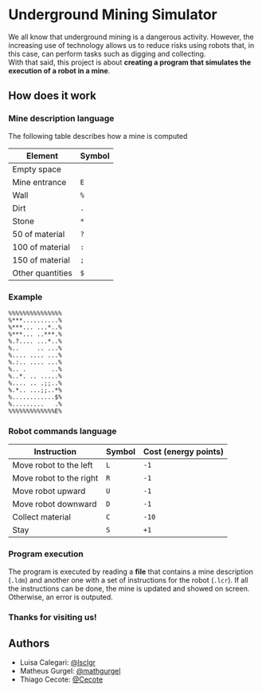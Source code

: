 # Underground Mining Simulator
We all know that underground mining is a dangerous activity. However, the increasing use of technology allows us to reduce risks using robots that, in this case, can perform tasks such as digging and collecting.  
With that said, this project is about **creating a program that simulates the execution of a robot in a mine**.

## How does it work
### Mine description language
The following table describes how a mine is computed

| Element            | Symbol     |
| ------------------ | ---------- |
| Empty space        | ` `        | 
| Mine entrance      | `E`        | 
| Wall               | `%`        |
| Dirt               | `.`        |
| Stone              | `*`        |
| 50 of material     | `?`        |
| 100 of material    | `:`        |
| 150 of material    | `;`        |
| Other quantities   | `$`        |

### Example

```
%%%%%%%%%%%%%%%
%***..........%
%***... ...*..%
%***... ..***.%
%.?.... ...*..%
%..     .. ...%
%.... .... ...%
%.:.. .... ...%
%.. .       ..%
%..*. .. .....%
%.... .. .;;..%
%.*.. ...;;..*%
%............$%
%.........   .%
%%%%%%%%%%%%%E%
```

### Robot commands language
| Instruction             | Symbol     | Cost (energy points) |
| ----------------------- | ---------- | -------------------- |
| Move robot to the left  | `L`        | `-1`                 |
| Move robot to the right | `R`        | `-1`                 |
| Move robot upward       | `U`        | `-1`                 |
| Move robot downward     | `D`        | `-1`                 |
| Collect material        | `C`        | `-10`                |
| Stay                    | `S`        | `+1`                 |

### Program execution
The program is executed by reading a **file** that contains a mine description (`.ldm`) and another one with a set of instructions for the robot (`.lcr`). If all the instructions can be done, the mine is updated and showed on screen. Otherwise, an error is outputed.

### Thanks for visiting us!

## Authors
- Luisa Calegari: [@lsclgr](https://github.com/lsclgr)
- Matheus Gurgel: [@mathgurgel](https://github.com/mathgurgel)
- Thiago Cecote: [@Cecote](https://github.com/Cecote)

